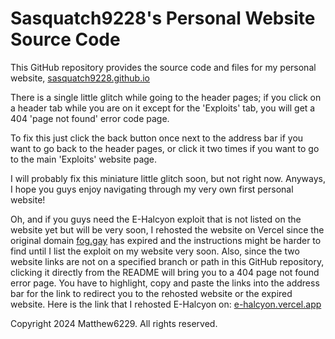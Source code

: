# Sasquatch9228's Personal Website Source Code

This GitHub repository provides the source code and files for my personal website, [sasquatch9228.github.io](https://sasquatch9228.github.io)

There is a single little glitch while going to the header pages; if you click on a header tab while you are on it except for the 'Exploits' tab, you will get a 404 'page not found' error code page.

To fix this just click the back button once next to the address bar if you want to go back to the header pages, or click it two times if you want to go to the main 'Exploits' website page.

I will probably fix this miniature little glitch soon, but not right now. Anyways, I hope you guys enjoy navigating through my very own first personal website!

Oh, and if you guys need the E-Halcyon exploit that is not listed on the website yet but will be very soon, I rehosted the website on Vercel since the original domain [fog.gay](fog.gay) has expired and the instructions might be harder to find until I list the exploit on my website very soon. Also, since the two website links are not on a specified branch or path in this GitHub repository, clicking it directly from the README will bring you to a 404 page not found error page. You have to highlight, copy and paste the links into the address bar for the link to redirect you to the rehosted website or the expired website. Here is the link that I rehosted E-Halcyon on: [e-halcyon.vercel.app](e-halcyon.vercel.app)

Copyright 2024 Matthew6229. All rights reserved.

